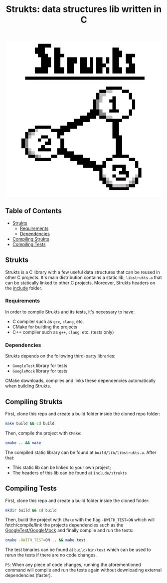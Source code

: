 <h1 align="center">Strukts: data structures lib written in C</h1>

<br clear="left"/><p align="center"> ![Strukts](docs/strukts.png) </p>

## Table of Contents

- [Strukts](#Strukts)
  - [Requirements](#Requirements)
  - [Dependencies](#Dependencies)
- [Compiling Strukts](#Compiling-Strukts)
- [Compiling Tests](#Compiling-Tests)

## Strukts

Strukts is a C library with a few useful data structures that can be reused in other C projects. It's main distribution contains
a static lib, `libstrukts.a` that can be statically linked to other C projects. Moreover, Strukts headers on the [include](include/strukts) folder.

### Requirements

In order to compile Strukts and its tests, it's necessary to have:

- C compiler such as `gcc`, `clang`, etc.
- CMake for building the projects
- C++ compiler such as `g++`, `clang`, etc. (tests only)

### Dependencies

Strukts depends on the following third-party libraries:

- `GoogleTest` library for tests
- `GoogleMock` library for tests

CMake downloads, compiles and links these dependencies automatically when building Strukts.

## Compiling Strukts

First, clone this repo and create a build folder inside the cloned repo folder:

```sh
make build && cd build
```

Then, compile the project with `CMake`:

```sh
cmake .. && make
```

The compiled static library can be found at `build/lib/libstrukts.a`. After that:

- This static lib can be linked to your own project;
- The headers of this lib can be found at `include/strukts`

## Compiling Tests

First, clone this repo and create a build folder inside the cloned folder:

```sh
mkdir build && cd build
```

Then, build the project with `CMake` with the flag `-DWITH_TEST=ON` which will fetch/compile/link the projects dependencies such as the [GoogleTest/GoogleMock](https://github.com/google/googletest) and finally compile and run
the tests:

```sh
cmake -DWITH_TEST=ON .. && make test
```

The test binaries can be found at `build/bin/test` which can be used to rerun the tests if there are no code changes.

`PS`: When any piece of code changes, running the aforementioned command will compile and run the tests again without
downloading external dependencies (faster).
